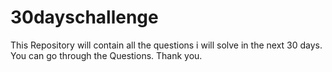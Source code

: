 # 30dayschallenge
This Repository will contain all the questions i will solve in the next 30 days.  You can go through the Questions. Thank you.
